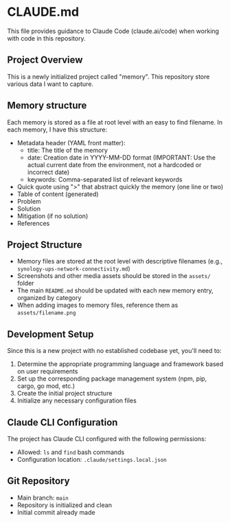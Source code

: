 # CLAUDE.md

This file provides guidance to Claude Code (claude.ai/code) when working with code in this repository.

## Project Overview

This is a newly initialized project called "memory". This repository store various data I want to capture.

## Memory structure

Each memory is stored as a file at root level with an easy to find filename. In each memory, I have this structure:

- Metadata header (YAML front matter):
  - title: The title of the memory
  - date: Creation date in YYYY-MM-DD format (IMPORTANT: Use the actual current date from the environment, not a hardcoded or incorrect date)
  - keywords: Comma-separated list of relevant keywords
- Quick quote using ">" that abstract quickly the memory (one line or two)
- Table of content (generated)
- Problem
- Solution
- Mitigation (if no solution)
- References

## Project Structure

- Memory files are stored at the root level with descriptive filenames (e.g., `synology-ups-network-connectivity.md`)
- Screenshots and other media assets should be stored in the `assets/` folder
- The main `README.md` should be updated with each new memory entry, organized by category
- When adding images to memory files, reference them as `assets/filename.png`

## Development Setup

Since this is a new project with no established codebase yet, you'll need to:

1. Determine the appropriate programming language and framework based on user requirements
2. Set up the corresponding package management system (npm, pip, cargo, go mod, etc.)
3. Create the initial project structure
4. Initialize any necessary configuration files

## Claude CLI Configuration

The project has Claude CLI configured with the following permissions:
- Allowed: `ls` and `find` bash commands
- Configuration location: `.claude/settings.local.json`

## Git Repository

- Main branch: `main`
- Repository is initialized and clean
- Initial commit already made
